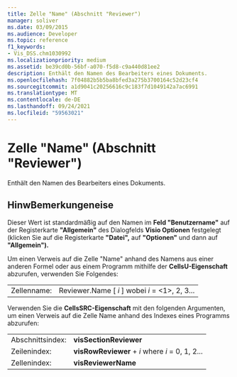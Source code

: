 ```yaml
---
title: Zelle "Name" (Abschnitt "Reviewer")
manager: soliver
ms.date: 03/09/2015
ms.audience: Developer
ms.topic: reference
f1_keywords:
- Vis_DSS.chm1030992
ms.localizationpriority: medium
ms.assetid: be39cd0b-56bf-a070-f5d8-c9a440d81ee2
description: Enthält den Namen des Bearbeiters eines Dokuments.
ms.openlocfilehash: 7f04882b5b5ba8bfed3a275b3700164c52d23cf4
ms.sourcegitcommit: a1d9041c20256616c9c183f7d1049142a7ac6991
ms.translationtype: MT
ms.contentlocale: de-DE
ms.lasthandoff: 09/24/2021
ms.locfileid: "59563021"
---
```

# <a name="name-cell-reviewer-section"></a>Zelle "Name" (Abschnitt "Reviewer")

Enthält den Namen des Bearbeiters eines Dokuments.
  
## <a name="remarks"></a>HinwBemerkungeneise

 Dieser Wert ist standardmäßig auf den Namen im **Feld "Benutzername"** auf der Registerkarte **"Allgemein"** des Dialogfelds **Visio Optionen** festgelegt (klicken Sie auf die Registerkarte **"Datei",** auf **"Optionen"** und dann auf **"Allgemein").** 
  
Um einen Verweis auf die Zelle "Name" anhand des Namens aus einer anderen Formel oder aus einem Programm mithilfe der **CellsU-Eigenschaft** abzurufen, verwenden Sie Folgendes: 
  
|||
|:-----|:-----|
| Zellenname:  <br/> | Reviewer.Name [  *i*  ] wobei  *i*  = <1>, 2, 3...  <br/> |
   
Verwenden Sie die **CellsSRC-Eigenschaft** mit den folgenden Argumenten, um einen Verweis auf die Zelle Name anhand des Indexes eines Programms abzurufen: 
  
|||
|:-----|:-----|
| Abschnittsindex:  <br/> |**visSectionReviewer** <br/> |
| Zeilenindex:  <br/> |**visRowReviewer**  +   *i* where *i* = 0, 1, 2...  <br/> |
| Zellenindex:  <br/> |**visReviewerName** <br/> |
   

